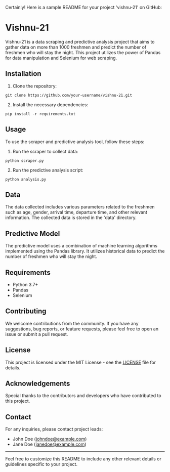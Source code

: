 Certainly! Here is a sample README for your project 'vishnu-21' on GitHub:

# Vishnu-21

Vishnu-21 is a data scraping and predictive analysis project that aims to gather data on more than 1000 freshmen and predict the number of freshmen who will stay the night. This project utilizes the power of Pandas for data manipulation and Selenium for web scraping.

## Installation

1. Clone the repository:

```
git clone https://github.com/your-username/vishnu-21.git
```

2. Install the necessary dependencies:

```
pip install -r requirements.txt
```

## Usage

To use the scraper and predictive analysis tool, follow these steps:

1. Run the scraper to collect data:

```
python scraper.py
```

2. Run the predictive analysis script:

```
python analysis.py
```

## Data

The data collected includes various parameters related to the freshmen such as age, gender, arrival time, departure time, and other relevant information. The collected data is stored in the 'data' directory.

## Predictive Model

The predictive model uses a combination of machine learning algorithms implemented using the Pandas library. It utilizes historical data to predict the number of freshmen who will stay the night.

## Requirements

- Python 3.7+
- Pandas
- Selenium

## Contributing

We welcome contributions from the community. If you have any suggestions, bug reports, or feature requests, please feel free to open an issue or submit a pull request.

## License

This project is licensed under the MIT License - see the [LICENSE](LICENSE) file for details.

## Acknowledgements

Special thanks to the contributors and developers who have contributed to this project.

## Contact

For any inquiries, please contact project leads:
- John Doe (johndoe@example.com)
- Jane Doe (janedoe@example.com)

---

Feel free to customize this README to include any other relevant details or guidelines specific to your project.
